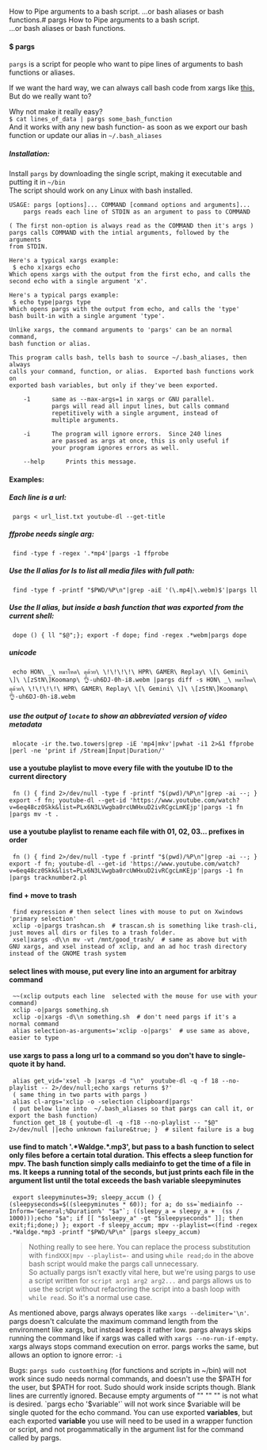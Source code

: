How to Pipe arguments to a bash script.
...or bash aliases or bash functions.# pargs
How to Pipe arguments to a bash script.    
...or bash aliases or bash functions.

#### $ pargs
`pargs` is a script for people who want to pipe lines of arguments to bash functions or aliases.

If we want the hard way, we can always call bash code from xargs like [this,](https://stackoverflow.com/questions/11003418/calling-shell-functions-with-xargs) But
do we really want to?

Why not make it really easy?    
`$ cat lines_of_data | pargs some_bash_function`    
And it works with any new bash function- as soon as we export our bash function or 
update our alias in `~/.bash_aliases`

##### Installation: 
Install `pargs` by downloading the single script, making it executable and putting it in `~/bin`    
The script should work on any Linux with bash installed.


    USAGE: pargs [options]... COMMAND [command options and arguments]... 
    	pargs reads each line of STDIN as an argument to pass to COMMAND
    
    ( The first non-option is always read as the COMMAND then it's args )
    pargs calls COMMAND with the intial arguments, followed by the arguments 
    from STDIN. 
    
    Here's a typical xargs example:
     $ echo x|xargs echo
    Which opens xargs with the output from the first echo, and calls the 
    second echo with a single argument 'x'.
    
    Here's a typical pargs example:
     $ echo type|pargs type 
    Which opens pargs with the output from echo, and calls the 'type' 
    bash built-in with a single argument 'type'. 
    
    Unlike xargs, the command arguments to 'pargs' can be an normal command, 
    bash function or alias.
    
    This program calls bash, tells bash to source ~/.bash_aliases, then always
    calls your command, function, or alias.  Exported bash functions work on
    exported bash variables, but only if they've been exported.
    
    	-1 		same as --max-args=1 in xargs or GNU parallel.  
    			pargs will read all input lines, but calls command
    			repetitively with a single argument, instead of 
    			multiple arguments.
    
    	-i 		The program will ignore errors.  Since 240 lines 
    			are passed as args at once, this is only useful if
    			your program ignores errors as well.
    
    	--help		Prints this message.
    
#### Examples: 
    
##### Each line is a url:
     pargs < url_list.txt youtube-dl --get-title	
##### ffprobe needs single arg:
     find -type f -regex '.*mp4'|pargs -1 ffprobe	
##### Use the ll alias for ls to list all media files with full path: 
     find -type f -printf "$PWD/%P\n"|grep -aiE '(\.mp4|\.webm)$'|pargs ll
##### Use the ll alias, but inside a bash function that was exported from the current shell:
     dope () { ll "$@";}; export -f dope; find -regex .*webm|pargs dope
##### unicode
     echo HON\ _\ หมาโหด\ ดุด้วย\ \!\!\!\!\ HPR\ GAMER\ Replay\ \[\ Gemini\ \]\ \[zStN\]Koomanp\ 👌-uh6DJ-0h-i8.webm |pargs diff -s HON\ _\ หมาโหด\ ดุด้วย\ \!\!\!\!\ HPR\ GAMER\ Replay\ \[\ Gemini\ \]\ \[zStN\]Koomanp\ 👌-uh6DJ-0h-i8.webm 
##### use the output of `locate` to show an abbreviated version of video metadata
     mlocate -ir the.two.towers|grep -iE 'mp4|mkv'|pwhat -i1 2>&1 ffprobe |perl -ne 'print if /Stream|Input|Duration/'
#### use a youtube playlist to move every file with the youtube ID to the current directory
     fn () { find 2>/dev/null -type f -printf "$(pwd)/%P\n"|grep -ai --; } export -f fn; youtube-dl --get-id 'https://www.youtube.com/watch?v=6eq48cz0Skk&list=PLx6N3LVwgba0rcUWHxuD2ivRCgcLmKEjp'|pargs -1 fn |pargs mv -t . 
#### use a youtube playlist to rename each file with 01, 02, 03... prefixes in order
     fn () { find 2>/dev/null -type f -printf "$(pwd)/%P\n"|grep -ai --; } export -f fn; youtube-dl --get-id 'https://www.youtube.com/watch?v=6eq48cz0Skk&list=PLx6N3LVwgba0rcUWHxuD2ivRCgcLmKEjp'|pargs -1 fn |pargs tracknumber2.pl
#### find + move to trash
     find expression # then select lines with mouse to put on Xwindows 'primary selection' 
     xclip -o|pargs trashcan.sh  # trascan.sh is something like trash-cli, just moves all dirs or files to a trash folder.
     xsel|xargs -d\\n mv -vt /mnt/good_trash/  # same as above but with GNU xargs, and xsel instead of xclip, and an ad hoc trash directory instead of the GNOME trash system
#### select lines with mouse, put every line into an argument for arbitray command
     ~~(xclip outputs each line  selected with the mouse for use with your command)
     xclip -o|pargs something.sh
     xclip -o|xargs -d\\n something.sh  # don't need pargs if it's a normal command
     alias selection-as-arguments='xclip -o|pargs'  # use same as above, easier to type

#### use xargs to pass a long url to a command so you don't have to single-quote it by hand.
     alias get_vid='xsel -b |xargs -d "\n"  youtube-dl -q -f 18 --no-playlist -- 2>/dev/null;echo xargs returns $?' 
     ( same thing in two parts with pargs ) 
     alias cl-args='xclip -o -selection clipboard|pargs'
     ( put below line into  ~/.bash_aliases so that pargs can call it, or export the bash function) 
     function get_18 { youtube-dl -q -f18 --no-playlist -- "$@" 2>/dev/null ||echo unknown failure&true; }  # silent failure is a bug
#### use find to match '.\*Waldge.\*.mp3', but pass to a bash function to select only files before a certain total duration.  This effects a sleep function for mpv.  The bash function simply calls mediainfo to get the time of a file in ms.  It keeps a running total of the seconds, but just prints each file in the argument list until the total exceeds the bash variable sleepyminutes
     export sleepyminutes=39; sleepy_accum () { (sleepyseconds=$((sleepyminutes * 60)); for a; do ss=`mediainfo --Inform='General;%Duration%' "$a"`; ((sleepy_a = sleepy_a +  (ss / 1000)));echo "$a"; if [[ "$sleepy_a" -gt "$sleepyseconds" ]]; then exit;fi;done;) }; export -f sleepy_accum; mpv --playlist=<(find -regex .*Waldge.*mp3 -printf "$PWD/%P\n" |pargs sleepy_accum)
>Nothing really to see here. You can replace the process substitution with `findXXX|mpv --playlist=-` and using `while read;do` in the above bash script would make the pargs call unnecessary.    
>So actually pargs isn't exactly vital here, but we're using pargs to use a script written for `script arg1 arg2 arg2...` and pargs allows us to use the script without refactoring the script into a bash loop with `while read`. So it's a normal use case.


As mentioned above, pargs always operates like `xargs --delimiter='\n'`. pargs doesn't calculate the maximum command length from the environment like xargs, but instead keeps it rather low.  pargs always  skips running the command like if xargs was called with `xargs --no-run-if-empty`.  xargs always stops command execution on error.  pargs works the same, but allows an option to ignore error: `-i` 

Bugs: `pargs sudo customthing` (for functions and scripts in ~/bin) will not work since sudo needs normal commands, and doesn't use the $PATH for the user, but $PATH for root. Sudo should work inside scripts though.    
Blank lines are currently ignored.  Because empty arguments of "" "" "" is not what is desired.    
`pargs echo '$variable'` will not work since $variable will be single quoted for the echo command.  You can use exported **variables**, but each exported **variable** you use will need to be used in a wrapper function or script, and not progammatically in the argument list for the command called by pargs.


